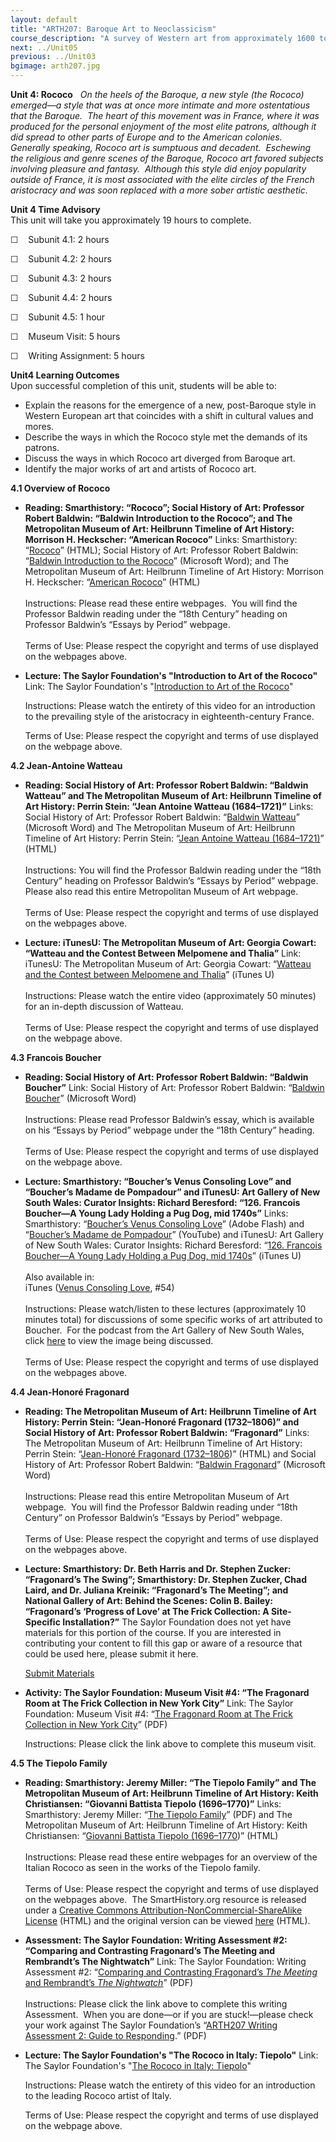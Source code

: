 ```yaml
---
layout: default
title: "ARTH207: Baroque Art to Neoclassicism"
course_description: "A survey of Western art from approximately 1600 to 1800. Covers artwork from the late Renaissance period to the earliest days of the Modern era, including the Baroque, Rococo, Enlightenment, and Neoclassical movements."
next: ../Unit05
previous: ../Unit03
bgimage: arth207.jpg
---
```

**Unit 4: Rococo** <span id="4"></span> 
*On the heels of the Baroque, a new style (the Rococo) emerged—a style
that was* *at once more intimate and more ostentatious that the
Baroque.  The heart of this movement was in France, where it was
produced for the personal enjoyment of the most elite patrons, although
it did spread to other parts of Europe and to the American colonies. 
Generally speaking, Rococo art is sumptuous and decadent.  Eschewing the
religious and genre scenes of the Baroque, Rococo art favored subjects
involving pleasure and fantasy.  Although this style did enjoy
popularity outside of France, it is most associated with the elite
circles of the French aristocracy and was soon replaced with a more
sober artistic aesthetic.*

**Unit 4 Time Advisory**  
This unit will take you approximately 19 hours to complete.

☐    Subunit 4.1: 2 hours

☐    Subunit 4.2: 2 hours

☐    Subunit 4.3: 2 hours

☐    Subunit 4.4: 2 hours

☐    Subunit 4.5: 1 hour

☐    Museum Visit: 5 hours

☐    Writing Assignment: 5 hours

**Unit4 Learning Outcomes**  
Upon successful completion of this unit, students will be able to:

-   Explain the reasons for the emergence of a new, post-Baroque style
    in Western European art that coincides with a shift in cultural
    values and mores.
-   Describe the ways in which the Rococo style met the demands of its
    patrons.
-   Discuss the ways in which Rococo art diverged from Baroque art.
-   Identify the major works of art and artists of Rococo art.

**4.1 Overview of Rococo** <span id="4.1"></span> 
-   **Reading: Smarthistory: “Rococo”; Social History of Art: Professor
    Robert Baldwin: “Baldwin Introduction to the Rococo”; and The
    Metropolitan Museum of Art: Heilbrunn Timeline of Art History:
    Morrison H. Heckscher: “American Rococo”**
    Links: Smarthistory: “[Rococo](http://smarthistory.org/rococo.html)”
    (HTML); Social History of Art: Professor Robert Baldwin: “[Baldwin
    Introduction to the
    Rococo](http://www.socialhistoryofart.com/essaysbyperiod.htm)”
    (Microsoft Word); and The Metropolitan Museum of Art: Heilbrunn
    Timeline of Art History: Morrison H. Heckscher: “[American
    Rococo](http://www.metmuseum.org/toah/hd/roco/hd_roco.htm)” (HTML)  
        
     Instructions: Please read these entire webpages.  You will find the
    Professor Baldwin reading under the “18th Century” heading on
    Professor Baldwin’s “Essays by Period” webpage.  
        
     Terms of Use: Please respect the copyright and terms of use
    displayed on the webpages above.

-   **Lecture: The Saylor Foundation's "Introduction to Art of the
    Rococo"**
    Link: The Saylor Foundation's "[Introduction to Art of the
    Rococo](http://youtu.be/mOsF8ivANdU)"  
      
     Instructions: Please watch the entirety of this video for an
    introduction to the prevailing style of the aristocracy in
    eighteenth-century France.  
      
     Terms of Use: Please respect the copyright and terms of use
    displayed on the webpage above.

**4.2 Jean-Antoine Watteau** <span id="4.2"></span> 
-   **Reading: Social History of Art: Professor Robert Baldwin: “Baldwin
    Watteau” and The Metropolitan Museum of Art: Heilbrunn Timeline of
    Art History: Perrin Stein: “Jean Antoine Watteau (1684–1721)”**
    Links: Social History of Art: Professor Robert Baldwin: “[Baldwin
    Watteau](http://www.socialhistoryofart.com/essaysbyperiod.htm)”
    (Microsoft Word) and The Metropolitan Museum of Art: Heilbrunn
    Timeline of Art History: Perrin Stein: “[Jean Antoine Watteau
    (1684–1721)](http://www.metmuseum.org/toah/hd/watt/hd_watt.htm)”
    (HTML)  
        
     Instructions: You will find the Professor Baldwin reading under the
    “18th Century” heading on Professor Baldwin’s “Essays by Period”
    webpage. Please also read this entire Metropolitan Museum of Art
    webpage.  
        
     Terms of Use: Please respect the copyright and terms of use
    displayed on the webpages above.

-   **Lecture: iTunesU: The Metropolitan Museum of Art: Georgia Cowart:
    “Watteau and the Contest Between Melpomene and Thalia”**
    Link: iTunesU: The Metropolitan Museum of Art: Georgia Cowart:
    “[Watteau and the Contest between Melpomene and
    Thalia](http://deimos3.apple.com/WebObjects/Core.woa/Browse/metmuseum.org.2042355461)”
    (iTunes U)  
        
     Instructions: Please watch the entire video (approximately 50
    minutes) for an in-depth discussion of Watteau.  
        
     Terms of Use: Please respect the copyright and terms of use
    displayed on the webpage above.

**4.3 Francois Boucher** <span id="4.3"></span> 
-   **Reading: Social History of Art: Professor Robert Baldwin: “Baldwin
    Boucher”**
    Link: Social History of Art: Professor Robert Baldwin: “[Baldwin
    Boucher](http://www.socialhistoryofart.com/essaysbyperiod.htm)”
    (Microsoft Word)  
        
     Instructions: Please read Professor Baldwin’s essay, which is
    available on his “Essays by Period” webpage under the “18th Century”
    heading.  
        
     Terms of Use: Please respect the copyright and terms of use
    displayed on the webpage above.

-   **Lecture: Smarthistory: “Boucher’s Venus Consoling Love” and
    “Boucher’s Madame de Pompadour” and iTunesU: Art Gallery of New
    South Wales: Curator Insights: Richard Beresford: “126. Francois
    Boucher—A Young Lady Holding a Pug Dog, mid 1740s”**
    Links: Smarthistory: “[Boucher’s Venus Consoling
    Love](http://smarthistory.org/bouchers-venus-consoling-love.html)”
    (Adobe Flash) and “[Boucher’s Madame de
    Pompadour](http://www.youtube.com/watch?v=lnJRkY0mZh4)” (YouTube)
    and iTunesU: Art Gallery of New South Wales: Curator Insights:
    Richard Beresford: “[126. Francois Boucher—A Young Lady Holding a
    Pug Dog, mid
    1740s](http://deimos3.apple.com/WebObjects/Core.woa/Browse/ag.nsw.gov.au.3271364880)”
    (iTunes U)  
        
     Also available in:  
     iTunes ([Venus Consoling
    Love](http://itunes.apple.com/us/podcast/id328659747?i=58889728),
    \#54)  
        
     Instructions: Please watch/listen to these lectures (approximately
    10 minutes total) for discussions of some specific works of art
    attributed to Boucher.  For the podcast from the Art Gallery of New
    South Wales, click
    [here](http://www.artgallery.nsw.gov.au/collection/works/118.1992/)
    to view the image being discussed.  
         
     Terms of Use: Please respect the copyright and terms of use
    displayed on the webpages above.

**4.4 Jean-Honoré Fragonard** <span id="4.4"></span> 
-   **Reading: The Metropolitan Museum of Art: Heilbrunn Timeline of Art
    History: Perrin Stein: “Jean-Honoré Fragonard (1732–1806)” and
    Social History of Art: Professor Robert Baldwin: “Fragonard”**
    Links: The Metropolitan Museum of Art: Heilbrunn Timeline of Art
    History: Perrin Stein: “[Jean-Honoré Fragonard
    (1732–1806](http://www.metmuseum.org/toah/hd/frag/hd_frag.htm))”
    (HTML) and Social History of Art: Professor Robert Baldwin:
    “[Baldwin
    Fragonard](http://www.socialhistoryofart.com/essaysbyperiod.htm)”
    (Microsoft Word)  
        
     Instructions: Please read this entire Metropolitan Museum of Art
    webpage.  You will find the Professor Baldwin reading under “18th
    Century” on Professor Baldwin’s “Essays by Period” webpage.  
        
     Terms of Use: Please respect the copyright and terms of use
    displayed on the webpages above.

-   **Lecture: Smarthistory: Dr. Beth Harris and Dr. Stephen Zucker:
    “Fragonard’s The Swing”; Smarthistory: Dr. Stephen Zucker, Chad
    Laird, and Dr. Juliana Kreinik: “Fragonard’s The Meeting”; and
    National Gallery of Art: Behind the Scenes: Colin B. Bailey:
    “Fragonard’s ‘Progress of Love’ at The Frick Collection: A
    Site-Specific Installation?”**
    The Saylor Foundation does not yet have materials for this portion
    of the course. If you are interested in contributing your content to
    fill this gap or aware of a resource that could be used here, please
    submit it here.

    [Submit Materials](/contribute/)

-   **Activity: The Saylor Foundation: Museum Visit \#4: “The Fragonard
    Room at The Frick Collection in New York City”**
    Link: The Saylor Foundation: Museum Visit \#4: “[The Fragonard Room
    at The Frick Collection in New York
    City](http://www.saylor.org/site/wp-content/uploads/2011/05/ARTH207-Museum-Visit-41.pdf)”
    (PDF)  
      
     Instructions: Please click the link above to complete this museum
    visit.

**4.5 The Tiepolo Family** <span id="4.5"></span> 
-   **Reading: Smarthistory: Jeremy Miller: “The Tiepolo Family” and The
    Metropolitan Museum of Art: Heilbrunn Timeline of Art History: Keith
    Christiansen: “Giovanni Battista Tiepolo (1696–1770)”**
    Links: Smarthistory: Jeremy Miller: “[The Tiepolo
    Family](http://www.saylor.org/site/wp-content/uploads/2011/11/ARTH-207-TiepoloFamily.pdf)”
    (PDF) and The Metropolitan Museum of Art: Heilbrunn Timeline of Art
    History: Keith Christiansen: “[Giovanni Battista Tiepolo
    (1696–1770](http://www.metmuseum.org/toah/hd/tiep/hd_tiep.htm))”
    (HTML)  
        
     Instructions: Please read these entire webpages for an overview of
    the Italian Rococo as seen in the works of the Tiepolo family.  
        
     Terms of Use: Please respect the copyright and terms of use
    displayed on the webpages above.  The SmartHistory.org resource is
    released under a [Creative Commons
    Attribution-NonCommercial-ShareAlike
    License](http://creativecommons.org/licenses/by-nc-sa/3.0/) (HTML)
    and the original version can be viewed
    [here](http://smarthistory.org/the-tiepolo-family.html) (HTML).

-   **Assessment: The Saylor Foundation: Writing Assessment \#2:
    “Comparing and Contrasting Fragonard’s The Meeting and Rembrandt’s
    The Nightwatch”**
    Link: The Saylor Foundation: Writing Assessment \#2: “[Comparing and
    Contrasting Fragonard’s *The Meeting* and Rembrandt’s *The
    Nightwatch*](http://www.saylor.org/site/wp-content/uploads/2011/05/ARTH207-Writing-Assignment-21.pdf)”
    (PDF)  
        
     Instructions: Please click the link above to complete this writing
    Assessment.  When you are done—or if you are stuck!—please check
    your work against The Saylor Foundation’s “[ARTH207 Writing
    Assessment 2: Guide to
    Responding](http://www.saylor.org/site/wp-content/uploads/2012/06/ARTH207-Unit-4.5-Writing-Assessment-2.pdf).”
    (PDF)

-   **Lecture: The Saylor Foundation's "The Rococo in Italy: Tiepolo"**
    Link: The Saylor Foundation's "[The Rococo in Italy:
    Tiepolo](http://youtu.be/O3DbjfXOgu0)"  
      
     Instructions: Please watch the entirety of this video for an
    introduction to the leading Rococo artist of Italy.  
      
     Terms of Use: Please respect the copyright and terms of use
    displayed on the webpage above.


